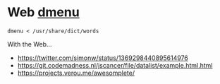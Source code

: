 # Web [dmenu](https://tools.suckless.org/dmenu/)

	dmenu < /usr/share/dict/words

With the Web...

* https://twitter.com/simonw/status/1369298440895614976
* https://git.codemadness.nl/jscancer/file/datalist/example.html.html
* https://projects.verou.me/awesomplete/
